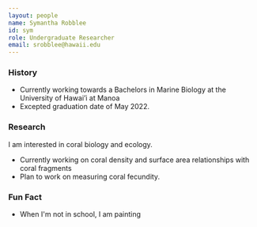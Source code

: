 ```yaml
---
layout: people
name: Symantha Robblee
id: sym
role: Undergraduate Researcher
email: srobblee@hawaii.edu
---
```


### History

- Currently working towards a Bachelors in Marine Biology at the University of Hawai’i at Manoa
- Excepted graduation date of May 2022.

### Research

I am interested in coral biology and ecology.

-  Currently working on coral density and surface area relationships with coral fragments
-  Plan to work on measuring coral fecundity.

### Fun Fact

- When I'm not in school, I am painting
